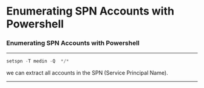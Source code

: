 # Enumerating SPN Accounts with Powershell

### Enumerating SPN Accounts with Powershell

***

```powershell
setspn -T medin -Q ​ */*
```

we can extract all accounts in the SPN (Service Principal Name).

***
